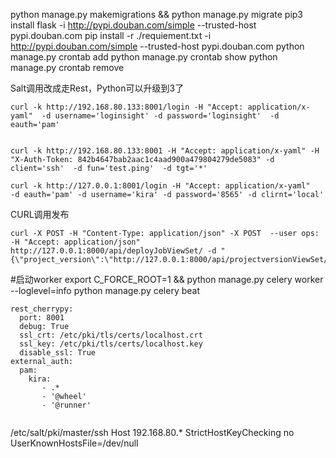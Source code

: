 python manage.py makemigrations && python manage.py migrate
pip3 install flask   -i http://pypi.douban.com/simple --trusted-host pypi.douban.com
pip install -r ./requiement.txt -i http://pypi.douban.com/simple --trusted-host pypi.douban.com
python manage.py crontab add
python manage.py crontab show
python manage.py crontab remove


Salt调用改成走Rest，Python可以升级到3了


```
curl -k http://192.168.80.133:8001/login -H "Accept: application/x-yaml"  -d username='loginsight' -d password='loginsight'  -d eauth='pam'


curl -k http://192.168.80.133:8001 -H "Accept: application/x-yaml" -H "X-Auth-Token: 842b4647bab2aac1c4aad900a479804279de5083" -d client='ssh'  -d fun='test.ping'  -d tgt='*'
  
curl -k http://127.0.0.1:8001/login -H "Accept: application/x-yaml"   -d eauth='pam' -d username='kira' -d password='8565' -d clirnt='local'

```

CURL调用发布
```
curl -X POST -H "Content-Type: application/json" -X POST  --user ops:   -H "Accept: application/json"  http://127.0.0.1:8000/api/deployJobViewSet/ -d "{\"project_version\":\"http://127.0.0.1:8000/api/projectversionViewSet/6/\",\"job_name\":\"curl\"}" 
```

#启动worker
export C_FORCE_ROOT=1 && python manage.py celery worker --loglevel=info
python manage.py celery beat


```angular2html
rest_cherrypy:
  port: 8001
  debug: True
  ssl_crt: /etc/pki/tls/certs/localhost.crt
  ssl_key: /etc/pki/tls/certs/localhost.key
  disable_ssl: True
external_auth:
  pam:
    kira:
       - .*
       - '@wheel'
       - '@runner'


```



/etc/salt/pki/master/ssh
Host 192.168.80.*
   StrictHostKeyChecking no
   UserKnownHostsFile=/dev/null
   
   
